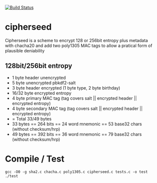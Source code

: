 [![Build Status](https://travis-ci.org/jonasschnelli/cipherseed.svg?branch=master)](https://travis-ci.org/jonasschnelli/cipherseed) 

cipherseed
=====

Cipherseed is a scheme to encrypt 128 or 256bit entropy plus metadata with chacha20 and add two poly1305 MAC tags to allow a pratical form of plausible deniability


128bit/256bit entropy
----------------
* 1 byte header unencrypted
* 5 byte unencrypted pbkdf2-salt
* 3 byte header encrypted (1 byte type, 2 byte birthday)
* 16/32 byte encrypted entropy
* 4 byte primary MAC tag (tag covers salt || encrypted header || encrypted entropy)
* 4 byte secondary MAC tag (tag covers salt || encrypted header || encrypted entropy)
* = Total 33/49 bytes
* 33 bytes == 264 bits == 24 word mnemonic == 53 base32 chars (without checksum/hrp)
* 49 bytes == 392 bits == 36 word mnemonic == 79 base32 chars (without checksum/hrp)


Compile / Test
=====
```
gcc -O0 -g sha2.c chacha.c poly1305.c cipherseed.c tests.c -o test
./test
```
